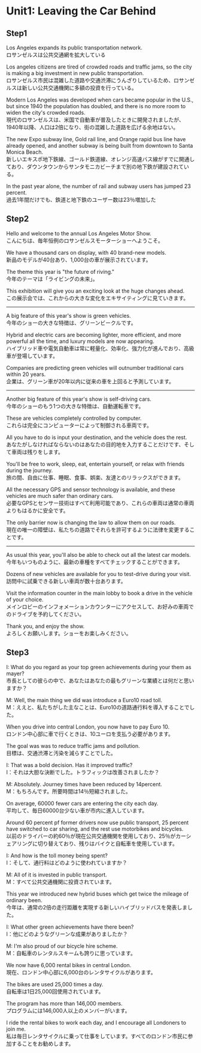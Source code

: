 # Unit1: Leaving the Car Behind

## Step1

Los Angeles expands its public transportation network.  
ロサンゼルスは公共交通網を拡大している

Los angeles citizens are tired of crowded roads and traffic jams, so the city is making a big investment in new public transportation.  
ロサンゼルス市民は混雑した道路や交通渋滞にうんざりしているため、ロサンゼルスは新しい公共交通機関に多額の投資を行っている。

Modern Los Angeles was developed when cars became popular in the U.S., but since 1940 the population has doubled, and there is no more room to widen the city's crowded roads.  
現代のロサンゼルスは、米国で自動車が普及したときに開発されましたが、1940年以降、人口は2倍になり、街の混雑した道路を広げる余地はない。

The new Expo subway line, Gold rail line, and Orange rapid bus line have already opened, and another subway is being built from downtown to Santa Monica Beach.  
新しいエキスポ地下鉄線、ゴールド鉄道線、オレンジ高速バス線がすでに開通しており、ダウンタウンからサンタモニカビーチまで別の地下鉄が建設されている。

In the past year alone, the number of rail and subway users has jumped 23 percent.  
過去1年間だけでも、鉄道と地下鉄のユーザー数は23％増加した

## Step2

Hello and welcome to the annual Los Angeles Motor Show.  
こんにちは、毎年恒例のロサンゼルスモーターショーへようこそ。

We have a thousand cars on display, with 40 brand-new models.  
新品のモデルが40台あり、1,000台の車が展示されています。

The theme this year is "the future of riving."  
今年のテーマは「ライビングの未来」。

This exhibition will give you an exciting look at the huge changes ahead.  
この展示会では、これからの大きな変化をエキサイティングに見ていきます。

---

A big feature of this year's show is green vehicles.  
今年のショーの大きな特徴は、グリーンビークルです。

Hybrid and electric cars are becoming lighter, more efficient, and more powerful all the time, and luxury models are now appearing.  
ハイブリッド車や電気自動車は常に軽量化、効率化、強力化が進んでおり、高級車が登場しています。

Companies are predicting green vehicles will outnumber traditional cars within 20 years.  
企業は、グリーン車が20年以内に従来の車を上回ると予測しています。

---

Another big feature of this year's show is self-driving cars.  
今年のショーのもう1つの大きな特徴は、自動運転車です。

These are vehicles completely controlled by computer.  
これらは完全にコンピューターによって制御される車両です。

All you have to do is input your destination, and the vehicle does the rest.  
あなたがしなければならないのはあなたの目的地を入力することだけです、そして車両は残りをします。

You'll be free to work, sleep, eat, entertain yourself, or relax with friends during the journey.  
旅の間、自由に仕事、睡眠、食事、娯楽、友達とのリラックスができます。

All the necessary GPS and sensor technology is available, and these vehicles are much safer than ordinary cars.  
必要なGPSとセンサー技術はすべて利用可能であり、これらの車両は通常の車両よりもはるかに安全です。

The only barrier now is changing the law to allow them on our roads.  
現在の唯一の障壁は、私たちの道路でそれらを許可するように法律を変更することです。

---

As usual this year, you'll also be able to check out all the latest car models.  
今年もいつものように、最新の車種をすべてチェックすることができます。

Dozens of new vehicles are available for you to test-drive during your visit.  
訪問中に試乗できる新しい車両が数十台あります。

Visit the information counter in the main lobby to book a drive in the vehicle of your choice.  
メインロビーのインフォメーションカウンターにアクセスして、お好みの車両でのドライブを予約してください。

Thank you, and enjoy the show.  
よろしくお願いします。ショーをお楽しみください。

## Step3

I: What do you regard as your top green achievements during your them as mayer?  
市長としての彼らの中で、あなたはあなたの最もグリーンな業績とは何だと思いますか？

M: Well, the main thing we did was introduce a Euro10 road toll.  
M：ええと、私たちがした主なことは、Euro10の道路通行料を導入することでした。

When you drive into central London, you now have to pay Euro 10.  
ロンドン中心部に車で行くときは、10ユーロを支払う必要があります。

The goal was was to reduce traffic jams and pollution.  
目標は、交通渋滞と汚染を減らすことでした。

I: That was a bold decision. Has it improved traffic?  
I：それは大胆な決断でした。トラフィックは改善されましたか？

M: Absolutely. Journey times have been reduced by 14percent.  
M：もちろんです。所要時間は14％短縮されました。

On average, 60000 fewer cars are entering the city each day.  
平均して、毎日60000台少ない車が市内に進入しています。

Around 60 percent pf former drivers now use public transport, 25 percent have switched to car sharing, and the rest use motorbikes and bicycles.  
以前のドライバーの約60％が現在公共交通機関を使用しており、25％がカーシェアリングに切り替えており、残りはバイクと自転車を使用しています。

I: And how is the toll money being spent?  
I：そして、通行料はどのように使われていますか？

M: All of it is invested in public transport.  
M：すべ​​て公共交通機関に投資されています。

This year we introduced new hybrid buses which get twice the mileage of ordinary been.  
今年は、通常の2倍の走行距離を実現する新しいハイブリッドバスを発表しました。

I: What other green achievements have there been?  
I：他にどのようなグリーンな成果がありましたか？

M: I'm also proud of our bicycle hire scheme.  
M：自転車のレンタルスキームも誇りに思っています。

We now have 6,000 rental bikes in central London.  
現在、ロンドン中心部に6,000台のレンタサイクルがあります。

The bikes are used 25,000 times a day.  
自転車は1日25,000回使用されています。

The program has more than 146,000 members.  
プログラムには146,000人以上のメンバーがいます。

I ride the rental bikes to work each day, and I encourage all Londoners to join me.  
私は毎日レンタサイクルに乗って仕事をしています。すべてのロンドン市民に参加することをお勧めします。
